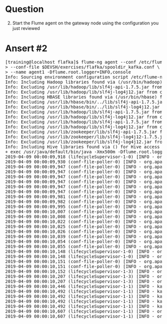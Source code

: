 Question
=============

2. Start the Flume agent on the gateway node using the configuration you just reviewed

Ansert #2
=============
<pre>
[training@localhost flafka]$ flume-ng agent --conf /etc/flume-ng/conf \
> --conf-file $DEVSH/exercises/flafka/spooldir_kafka.conf \
> --name agent1 -Dflume.root.logger=INFO,console
Info: Sourcing environment configuration script /etc/flume-ng/conf/flume-env.sh
Info: Including Hadoop libraries found via (/usr/bin/hadoop) for HDFS access
Info: Excluding /usr/lib/hadoop/lib/slf4j-api-1.7.5.jar from classpath
Info: Excluding /usr/lib/hadoop/lib/slf4j-log4j12.jar from classpath
Info: Including HBASE libraries found via (/usr/bin/hbase) for HBASE access
Info: Excluding /usr/lib/hbase/bin/../lib/slf4j-api-1.7.5.jar from classpath
Info: Excluding /usr/lib/hbase/bin/../lib/slf4j-log4j12.jar from classpath
Info: Excluding /usr/lib/hadoop/lib/slf4j-api-1.7.5.jar from classpath
Info: Excluding /usr/lib/hadoop/lib/slf4j-log4j12.jar from classpath
Info: Excluding /usr/lib/hadoop/lib/slf4j-api-1.7.5.jar from classpath
Info: Excluding /usr/lib/hadoop/lib/slf4j-log4j12.jar from classpath
Info: Excluding /usr/lib/zookeeper/lib/slf4j-api-1.7.5.jar from classpath
Info: Excluding /usr/lib/zookeeper/lib/slf4j-log4j12-1.7.5.jar from classpath
Info: Excluding /usr/lib/zookeeper/lib/slf4j-log4j12.jar from classpath
Info: Including Hive libraries found via () for Hive access
+ exec /usr/java/default/bin/java -Xmx500m -Dflume.root.logger=INFO,console -cp '/etc/flume-ng/conf:/usr/lib/flume-ng/lib/*:/etc/hadoop/conf:/usr/lib/hadoop/lib/activation-1.1.jar:/usr/lib/hadoop/lib/apacheds-i18n-2.0.0-M15.jar:/usr/lib/hadoop/lib/apacheds-kerberos-codec-2.0.0-M15.jar:/usr/lib/hadoop/lib/api-asn1-api-1.0.0-M20.jar:/usr/lib/hadoop/lib/api-util-1.0.0-M20.jar:/usr/lib/hadoop/lib/asm-3.2.jar:/usr/lib/hadoop/lib/avro.jar:/usr/lib/hadoop/lib/aws-java-sdk-core-1.10.6.jar:/usr/lib/hadoop/lib/aws-java-sdk-kms-1.10.6.jar:/usr/lib/hadoop/lib/aws-java-sdk-s3-1.10.6.jar:/usr/lib/hadoop/lib/commons-beanutils-1.7.0.jar:/usr/lib/hadoop/lib/commons-beanutils-core-1.8.0.jar:/usr/lib/hadoop/lib/commons-cli-1.2.jar:/usr/lib/hadoop/lib/commons-codec-1.4.jar:/usr/lib/hadoop/lib/commons-collections-3.2.2.jar:/usr/lib/hadoop/lib/commons-compress-1.4.1.jar:/usr/lib/hadoop/lib/commons-configuration-1.6.jar:/usr/lib/hadoop/lib/commons-digester-1.8.jar:/usr/lib/hadoop/lib/commons-el-1.0.jar:/usr/lib/hadoop/lib/commons-httpclient-3.1.jar:/usr/lib/hadoop/lib/commons-io-2.4.jar:/usr/lib/hadoop/lib/commons-lang-2.6.jar:/usr/lib/hadoop/lib/commons-logging-1.1.3.jar:/usr/lib/hadoop/lib/commons-math3-3.1.1.jar:/usr/lib/hadoop/lib/commons-net-3.1.jar:/usr/lib/hadoop/lib/curator-client-2.7.1.jar:/usr/lib/hadoop/lib/curator-framework-2.7.1.jar:/usr/lib/hadoop/lib/curator-recipes-2.7.1.jar:/usr/lib/hadoop/lib/gson-2.2.4.jar:/usr/lib/hadoop/lib/guava-11.0.2.jar:/usr/lib/hadoop/lib/hamcrest-core-1.3.jar:/usr/lib/hadoop/lib/htrace-core4-4.0.1-incubating.jar:/usr/lib/hadoop/lib/httpclient-4.2.5.jar:/usr/lib/hadoop/lib/httpcore-4.2.5.jar:/usr/lib/hadoop/lib/hue-plugins-3.9.0-cdh5.7.0.jar:/usr/lib/hadoop/lib/jackson-core-asl-1.8.8.jar:/usr/lib/hadoop/lib/jackson-jaxrs-1.8.8.jar:/usr/lib/hadoop/lib/jackson-mapper-asl-1.8.8.jar:/usr/lib/hadoop/lib/jackson-xc-1.8.8.jar:/usr/lib/hadoop/lib/jasper-compiler-5.5.23.jar:/usr/lib/hadoop/lib/jasper-runtime-5.5.23.jar:/usr/lib/hadoop/lib/java-xmlbuilder-0.4.jar:/usr/lib/hadoop/lib/jaxb-api-2.2.2.jar:/usr/lib/hadoop/lib/jaxb-impl-2.2.3-1.jar:/usr/lib/hadoop/lib/jersey-core-1.9.jar:/usr/lib/hadoop/lib/jersey-json-1.9.jar:/usr/lib/hadoop/lib/jersey-server-1.9.jar:/usr/lib/hadoop/lib/jets3t-0.9.0.jar:/usr/lib/hadoop/lib/jettison-1.1.jar:/usr/lib/hadoop/lib/jetty-6.1.26.cloudera.4.jar:/usr/lib/hadoop/lib/jetty-util-6.1.26.cloudera.4.jar:/usr/lib/hadoop/lib/jsch-0.1.42.jar:/usr/lib/hadoop/lib/jsp-api-2.1.jar:/usr/lib/hadoop/lib/jsr305-3.0.0.jar:/usr/lib/hadoop/lib/junit-4.11.jar:/usr/lib/hadoop/lib/log4j-1.2.17.jar:/usr/lib/hadoop/lib/logredactor-1.0.3.jar:/usr/lib/hadoop/lib/mockito-all-1.8.5.jar:/usr/lib/hadoop/lib/native:/usr/lib/hadoop/lib/netty-3.6.2.Final.jar:/usr/lib/hadoop/lib/paranamer-2.3.jar:/usr/lib/hadoop/lib/protobuf-java-2.5.0.jar:/usr/lib/hadoop/lib/servlet-api-2.5.jar:/usr/lib/hadoop/lib/snappy-java-1.0.4.1.jar:/usr/lib/hadoop/lib/stax-api-1.0-2.jar:/usr/lib/hadoop/lib/xmlenc-0.52.jar:/usr/lib/hadoop/lib/xz-1.0.jar:/usr/lib/hadoop/lib/zookeeper.jar:/usr/lib/hadoop/.//bin:/usr/lib/hadoop/.//client:/usr/lib/hadoop/.//client-0.20:/usr/lib/hadoop/.//cloudera:/usr/lib/hadoop/.//etc:/usr/lib/hadoop/.//hadoop-annotations-2.6.0-cdh5.7.0.jar:/usr/lib/hadoop/.//hadoop-annotations.jar:/usr/lib/hadoop/.//hadoop-auth-2.6.0-cdh5.7.0.jar:/usr/lib/hadoop/.//hadoop-auth.jar:/usr/lib/hadoop/.//hadoop-aws-2.6.0-cdh5.7.0.jar:/usr/lib/hadoop/.//hadoop-aws.jar:/usr/lib/hadoop/.//hadoop-common-2.6.0-cdh5.7.0.jar:/usr/lib/hadoop/.//hadoop-common-2.6.0-cdh5.7.0-tests.jar:/usr/lib/hadoop/.//hadoop-common.jar:/usr/lib/hadoop/.//hadoop-common-tests.jar:/usr/lib/hadoop/.//hadoop-nfs-2.6.0-cdh5.7.0.jar:/usr/lib/hadoop/.//hadoop-nfs.jar:/usr/lib/hadoop/.//lib:/usr/lib/hadoop/.//libexec:/usr/lib/hadoop/.//LICENSE.txt:/usr/lib/hadoop/.//NOTICE.txt:/usr/lib/hadoop/.//parquet-avro.jar:/usr/lib/hadoop/.//parquet-cascading.jar:/usr/lib/hadoop/.//parquet-column.jar:/usr/lib/hadoop/.//parquet-common.jar:/usr/lib/hadoop/.//parquet-encoding.jar:/usr/lib/hadoop/.//parquet-format.jar:/usr/lib/hadoop/.//parquet-format-javadoc.jar:/usr/lib/hadoop/.//parquet-format-sources.jar:/usr/lib/hadoop/.//parquet-generator.jar:/usr/lib/hadoop/.//parquet-hadoop-bundle.jar:/usr/lib/hadoop/.//parquet-hadoop.jar:/usr/lib/hadoop/.//parquet-jackson.jar:/usr/lib/hadoop/.//parquet-pig-bundle.jar:/usr/lib/hadoop/.//parquet-pig.jar:/usr/lib/hadoop/.//parquet-protobuf.jar:/usr/lib/hadoop/.//parquet-scala_2.10.jar:/usr/lib/hadoop/.//parquet-scrooge_2.10.jar:/usr/lib/hadoop/.//parquet-test-hadoop2.jar:/usr/lib/hadoop/.//parquet-thrift.jar:/usr/lib/hadoop/.//parquet-tools.jar:/usr/lib/hadoop/.//sbin:/usr/lib/hadoop-hdfs/./:/usr/lib/hadoop-hdfs/lib/asm-3.2.jar:/usr/lib/hadoop-hdfs/lib/commons-cli-1.2.jar:/usr/lib/hadoop-hdfs/lib/commons-codec-1.4.jar:/usr/lib/hadoop-hdfs/lib/commons-daemon-1.0.13.jar:/usr/lib/hadoop-hdfs/lib/commons-el-1.0.jar:/usr/lib/hadoop-hdfs/lib/commons-io-2.4.jar:/usr/lib/hadoop-hdfs/lib/commons-lang-2.6.jar:/usr/lib/hadoop-hdfs/lib/commons-logging-1.1.3.jar:/usr/lib/hadoop-hdfs/lib/guava-11.0.2.jar:/usr/lib/hadoop-hdfs/lib/htrace-core4-4.0.1-incubating.jar:/usr/lib/hadoop-hdfs/lib/jackson-core-asl-1.8.8.jar:/usr/lib/hadoop-hdfs/lib/jackson-mapper-asl-1.8.8.jar:/usr/lib/hadoop-hdfs/lib/jasper-runtime-5.5.23.jar:/usr/lib/hadoop-hdfs/lib/jersey-core-1.9.jar:/usr/lib/hadoop-hdfs/lib/jersey-server-1.9.jar:/usr/lib/hadoop-hdfs/lib/jetty-6.1.26.cloudera.4.jar:/usr/lib/hadoop-hdfs/lib/jetty-util-6.1.26.cloudera.4.jar:/usr/lib/hadoop-hdfs/lib/jsp-api-2.1.jar:/usr/lib/hadoop-hdfs/lib/jsr305-3.0.0.jar:/usr/lib/hadoop-hdfs/lib/leveldbjni-all-1.8.jar:/usr/lib/hadoop-hdfs/lib/log4j-1.2.17.jar:/usr/lib/hadoop-hdfs/lib/netty-3.6.2.Final.jar:/usr/lib/hadoop-hdfs/lib/protobuf-java-2.5.0.jar:/usr/lib/hadoop-hdfs/lib/servlet-api-2.5.jar:/usr/lib/hadoop-hdfs/lib/xercesImpl-2.9.1.jar:/usr/lib/hadoop-hdfs/lib/xml-apis-1.3.04.jar:/usr/lib/hadoop-hdfs/lib/xmlenc-0.52.jar:/usr/lib/hadoop-hdfs/.//bin:/usr/lib/hadoop-hdfs/.//cloudera:/usr/lib/hadoop-hdfs/.//hadoop-hdfs-2.6.0-cdh5.7.0.jar:/usr/lib/hadoop-hdfs/.//hadoop-hdfs-2.6.0-cdh5.7.0-tests.jar:/usr/lib/hadoop-hdfs/.//hadoop-hdfs.jar:/usr/lib/hadoop-hdfs/.//hadoop-hdfs-nfs-2.6.0-cdh5.7.0.jar:/usr/lib/hadoop-hdfs/.//hadoop-hdfs-nfs.jar:/usr/lib/hadoop-hdfs/.//hadoop-hdfs-tests.jar:/usr/lib/hadoop-hdfs/.//lib:/usr/lib/hadoop-hdfs/.//LICENSE.txt:/usr/lib/hadoop-hdfs/.//NOTICE.txt:/usr/lib/hadoop-hdfs/.//sbin:/usr/lib/hadoop-hdfs/.//webapps:/usr/lib/hadoop-yarn/lib/activation-1.1.jar:/usr/lib/hadoop-yarn/lib/aopalliance-1.0.jar:/usr/lib/hadoop-yarn/lib/asm-3.2.jar:/usr/lib/hadoop-yarn/lib/commons-cli-1.2.jar:/usr/lib/hadoop-yarn/lib/commons-codec-1.4.jar:/usr/lib/hadoop-yarn/lib/commons-collections-3.2.2.jar:/usr/lib/hadoop-yarn/lib/commons-compress-1.4.1.jar:/usr/lib/hadoop-yarn/lib/commons-httpclient-3.1.jar:/usr/lib/hadoop-yarn/lib/commons-io-2.4.jar:/usr/lib/hadoop-yarn/lib/commons-lang-2.6.jar:/usr/lib/hadoop-yarn/lib/commons-logging-1.1.3.jar:/usr/lib/hadoop-yarn/lib/guava-11.0.2.jar:/usr/lib/hadoop-yarn/lib/guice-3.0.jar:/usr/lib/hadoop-yarn/lib/guice-servlet-3.0.jar:/usr/lib/hadoop-yarn/lib/jackson-core-asl-1.8.8.jar:/usr/lib/hadoop-yarn/lib/jackson-jaxrs-1.8.8.jar:/usr/lib/hadoop-yarn/lib/jackson-mapper-asl-1.8.8.jar:/usr/lib/hadoop-yarn/lib/jackson-xc-1.8.8.jar:/usr/lib/hadoop-yarn/lib/javax.inject-1.jar:/usr/lib/hadoop-yarn/lib/jaxb-api-2.2.2.jar:/usr/lib/hadoop-yarn/lib/jaxb-impl-2.2.3-1.jar:/usr/lib/hadoop-yarn/lib/jersey-client-1.9.jar:/usr/lib/hadoop-yarn/lib/jersey-core-1.9.jar:/usr/lib/hadoop-yarn/lib/jersey-guice-1.9.jar:/usr/lib/hadoop-yarn/lib/jersey-json-1.9.jar:/usr/lib/hadoop-yarn/lib/jersey-server-1.9.jar:/usr/lib/hadoop-yarn/lib/jettison-1.1.jar:/usr/lib/hadoop-yarn/lib/jetty-6.1.26.cloudera.4.jar:/usr/lib/hadoop-yarn/lib/jetty-util-6.1.26.cloudera.4.jar:/usr/lib/hadoop-yarn/lib/jline-2.11.jar:/usr/lib/hadoop-yarn/lib/jsr305-3.0.0.jar:/usr/lib/hadoop-yarn/lib/leveldbjni-all-1.8.jar:/usr/lib/hadoop-yarn/lib/log4j-1.2.17.jar:/usr/lib/hadoop-yarn/lib/protobuf-java-2.5.0.jar:/usr/lib/hadoop-yarn/lib/servlet-api-2.5.jar:/usr/lib/hadoop-yarn/lib/spark-1.6.0-cdh5.7.0-yarn-shuffle.jar:/usr/lib/hadoop-yarn/lib/spark-yarn-shuffle.jar:/usr/lib/hadoop-yarn/lib/stax-api-1.0-2.jar:/usr/lib/hadoop-yarn/lib/xz-1.0.jar:/usr/lib/hadoop-yarn/lib/zookeeper.jar:/usr/lib/hadoop-yarn/.//bin:/usr/lib/hadoop-yarn/.//cloudera:/usr/lib/hadoop-yarn/.//etc:/usr/lib/hadoop-yarn/.//hadoop-yarn-api-2.6.0-cdh5.7.0.jar:/usr/lib/hadoop-yarn/.//hadoop-yarn-api.jar:/usr/lib/hadoop-yarn/.//hadoop-yarn-applications-distributedshell-2.6.0-cdh5.7.0.jar:/usr/lib/hadoop-yarn/.//hadoop-yarn-applications-distributedshell.jar:/usr/lib/hadoop-yarn/.//hadoop-yarn-applications-unmanaged-am-launcher-2.6.0-cdh5.7.0.jar:/usr/lib/hadoop-yarn/.//hadoop-yarn-applications-unmanaged-am-launcher.jar:/usr/lib/hadoop-yarn/.//hadoop-yarn-client-2.6.0-cdh5.7.0.jar:/usr/lib/hadoop-yarn/.//hadoop-yarn-client.jar:/usr/lib/hadoop-yarn/.//hadoop-yarn-common-2.6.0-cdh5.7.0.jar:/usr/lib/hadoop-yarn/.//hadoop-yarn-common.jar:/usr/lib/hadoop-yarn/.//hadoop-yarn-registry-2.6.0-cdh5.7.0.jar:/usr/lib/hadoop-yarn/.//hadoop-yarn-registry.jar:/usr/lib/hadoop-yarn/.//hadoop-yarn-server-applicationhistoryservice-2.6.0-cdh5.7.0.jar:/usr/lib/hadoop-yarn/.//hadoop-yarn-server-applicationhistoryservice.jar:/usr/lib/hadoop-yarn/.//hadoop-yarn-server-common-2.6.0-cdh5.7.0.jar:/usr/lib/hadoop-yarn/.//hadoop-yarn-server-common.jar:/usr/lib/hadoop-yarn/.//hadoop-yarn-server-nodemanager-2.6.0-cdh5.7.0.jar:/usr/lib/hadoop-yarn/.//hadoop-yarn-server-nodemanager.jar:/usr/lib/hadoop-yarn/.//hadoop-yarn-server-resourcemanager-2.6.0-cdh5.7.0.jar:/usr/lib/hadoop-yarn/.//hadoop-yarn-server-resourcemanager.jar:/usr/lib/hadoop-yarn/.//hadoop-yarn-server-tests-2.6.0-cdh5.7.0.jar:/usr/lib/hadoop-yarn/.//hadoop-yarn-server-tests.jar:/usr/lib/hadoop-yarn/.//hadoop-yarn-server-web-proxy-2.6.0-cdh5.7.0.jar:/usr/lib/hadoop-yarn/.//hadoop-yarn-server-web-proxy.jar:/usr/lib/hadoop-yarn/.//lib:/usr/lib/hadoop-yarn/.//LICENSE.txt:/usr/lib/hadoop-yarn/.//NOTICE.txt:/usr/lib/hadoop-yarn/.//sbin:/usr/lib/hadoop-mapreduce/lib/aopalliance-1.0.jar:/usr/lib/hadoop-mapreduce/lib/asm-3.2.jar:/usr/lib/hadoop-mapreduce/lib/avro.jar:/usr/lib/hadoop-mapreduce/lib/commons-compress-1.4.1.jar:/usr/lib/hadoop-mapreduce/lib/commons-io-2.4.jar:/usr/lib/hadoop-mapreduce/lib/guice-3.0.jar:/usr/lib/hadoop-mapreduce/lib/guice-servlet-3.0.jar:/usr/lib/hadoop-mapreduce/lib/hamcrest-core-1.3.jar:/usr/lib/hadoop-mapreduce/lib/jackson-core-asl-1.8.8.jar:/usr/lib/hadoop-mapreduce/lib/jackson-mapper-asl-1.8.8.jar:/usr/lib/hadoop-mapreduce/lib/javax.inject-1.jar:/usr/lib/hadoop-mapreduce/lib/jersey-core-1.9.jar:/usr/lib/hadoop-mapreduce/lib/jersey-guice-1.9.jar:/usr/lib/hadoop-mapreduce/lib/jersey-server-1.9.jar:/usr/lib/hadoop-mapreduce/lib/junit-4.11.jar:/usr/lib/hadoop-mapreduce/lib/leveldbjni-all-1.8.jar:/usr/lib/hadoop-mapreduce/lib/log4j-1.2.17.jar:/usr/lib/hadoop-mapreduce/lib/netty-3.6.2.Final.jar:/usr/lib/hadoop-mapreduce/lib/paranamer-2.3.jar:/usr/lib/hadoop-mapreduce/lib/protobuf-java-2.5.0.jar:/usr/lib/hadoop-mapreduce/lib/snappy-java-1.0.4.1.jar:/usr/lib/hadoop-mapreduce/lib/xz-1.0.jar:/usr/lib/hadoop-mapreduce/.//activation-1.1.jar:/usr/lib/hadoop-mapreduce/.//apacheds-i18n-2.0.0-M15.jar:/usr/lib/hadoop-mapreduce/.//apacheds-kerberos-codec-2.0.0-M15.jar:/usr/lib/hadoop-mapreduce/.//api-asn1-api-1.0.0-M20.jar:/usr/lib/hadoop-mapreduce/.//api-util-1.0.0-M20.jar:/usr/lib/hadoop-mapreduce/.//asm-3.2.jar:/usr/lib/hadoop-mapreduce/.//avro.jar:/usr/lib/hadoop-mapreduce/.//bin:/usr/lib/hadoop-mapreduce/.//cloudera:/usr/lib/hadoop-mapreduce/.//commons-beanutils-1.7.0.jar:/usr/lib/hadoop-mapreduce/.//commons-beanutils-core-1.8.0.jar:/usr/lib/hadoop-mapreduce/.//commons-cli-1.2.jar:/usr/lib/hadoop-mapreduce/.//commons-codec-1.4.jar:/usr/lib/hadoop-mapreduce/.//commons-collections-3.2.2.jar:/usr/lib/hadoop-mapreduce/.//commons-compress-1.4.1.jar:/usr/lib/hadoop-mapreduce/.//commons-configuration-1.6.jar:/usr/lib/hadoop-mapreduce/.//commons-digester-1.8.jar:/usr/lib/hadoop-mapreduce/.//commons-el-1.0.jar:/usr/lib/hadoop-mapreduce/.//commons-httpclient-3.1.jar:/usr/lib/hadoop-mapreduce/.//commons-io-2.4.jar:/usr/lib/hadoop-mapreduce/.//commons-lang-2.6.jar:/usr/lib/hadoop-mapreduce/.//commons-logging-1.1.3.jar:/usr/lib/hadoop-mapreduce/.//commons-math3-3.1.1.jar:/usr/lib/hadoop-mapreduce/.//commons-net-3.1.jar:/usr/lib/hadoop-mapreduce/.//curator-client-2.7.1.jar:/usr/lib/hadoop-mapreduce/.//curator-framework-2.7.1.jar:/usr/lib/hadoop-mapreduce/.//curator-recipes-2.7.1.jar:/usr/lib/hadoop-mapreduce/.//gson-2.2.4.jar:/usr/lib/hadoop-mapreduce/.//guava-11.0.2.jar:/usr/lib/hadoop-mapreduce/.//hadoop-ant-2.6.0-cdh5.7.0.jar:/usr/lib/hadoop-mapreduce/.//hadoop-ant.jar:/usr/lib/hadoop-mapreduce/.//hadoop-archive-logs-2.6.0-cdh5.7.0.jar:/usr/lib/hadoop-mapreduce/.//hadoop-archive-logs.jar:/usr/lib/hadoop-mapreduce/.//hadoop-archives-2.6.0-cdh5.7.0.jar:/usr/lib/hadoop-mapreduce/.//hadoop-archives.jar:/usr/lib/hadoop-mapreduce/.//hadoop-auth-2.6.0-cdh5.7.0.jar:/usr/lib/hadoop-mapreduce/.//hadoop-auth.jar:/usr/lib/hadoop-mapreduce/.//hadoop-azure-2.6.0-cdh5.7.0.jar:/usr/lib/hadoop-mapreduce/.//hadoop-azure.jar:/usr/lib/hadoop-mapreduce/.//hadoop-datajoin-2.6.0-cdh5.7.0.jar:/usr/lib/hadoop-mapreduce/.//hadoop-datajoin.jar:/usr/lib/hadoop-mapreduce/.//hadoop-distcp-2.6.0-cdh5.7.0.jar:/usr/lib/hadoop-mapreduce/.//hadoop-distcp.jar:/usr/lib/hadoop-mapreduce/.//hadoop-extras-2.6.0-cdh5.7.0.jar:/usr/lib/hadoop-mapreduce/.//hadoop-extras.jar:/usr/lib/hadoop-mapreduce/.//hadoop-gridmix-2.6.0-cdh5.7.0.jar:/usr/lib/hadoop-mapreduce/.//hadoop-gridmix.jar:/usr/lib/hadoop-mapreduce/.//hadoop-mapreduce-client-app-2.6.0-cdh5.7.0.jar:/usr/lib/hadoop-mapreduce/.//hadoop-mapreduce-client-app.jar:/usr/lib/hadoop-mapreduce/.//hadoop-mapreduce-client-common-2.6.0-cdh5.7.0.jar:/usr/lib/hadoop-mapreduce/.//hadoop-mapreduce-client-common.jar:/usr/lib/hadoop-mapreduce/.//hadoop-mapreduce-client-core-2.6.0-cdh5.7.0.jar:/usr/lib/hadoop-mapreduce/.//hadoop-mapreduce-client-core.jar:/usr/lib/hadoop-mapreduce/.//hadoop-mapreduce-client-hs-2.6.0-cdh5.7.0.jar:/usr/lib/hadoop-mapreduce/.//hadoop-mapreduce-client-hs.jar:/usr/lib/hadoop-mapreduce/.//hadoop-mapreduce-client-hs-plugins-2.6.0-cdh5.7.0.jar:/usr/lib/hadoop-mapreduce/.//hadoop-mapreduce-client-hs-plugins.jar:/usr/lib/hadoop-mapreduce/.//hadoop-mapreduce-client-jobclient-2.6.0-cdh5.7.0.jar:/usr/lib/hadoop-mapreduce/.//hadoop-mapreduce-client-jobclient-2.6.0-cdh5.7.0-tests.jar:/usr/lib/hadoop-mapreduce/.//hadoop-mapreduce-client-jobclient.jar:/usr/lib/hadoop-mapreduce/.//hadoop-mapreduce-client-jobclient-tests.jar:/usr/lib/hadoop-mapreduce/.//hadoop-mapreduce-client-nativetask-2.6.0-cdh5.7.0.jar:/usr/lib/hadoop-mapreduce/.//hadoop-mapreduce-client-nativetask.jar:/usr/lib/hadoop-mapreduce/.//hadoop-mapreduce-client-shuffle-2.6.0-cdh5.7.0.jar:/usr/lib/hadoop-mapreduce/.//hadoop-mapreduce-client-shuffle.jar:/usr/lib/hadoop-mapreduce/.//hadoop-mapreduce-examples-2.6.0-cdh5.7.0.jar:/usr/lib/hadoop-mapreduce/.//hadoop-mapreduce-examples.jar:/usr/lib/hadoop-mapreduce/.//hadoop-openstack-2.6.0-cdh5.7.0.jar:/usr/lib/hadoop-mapreduce/.//hadoop-openstack.jar:/usr/lib/hadoop-mapreduce/.//hadoop-rumen-2.6.0-cdh5.7.0.jar:/usr/lib/hadoop-mapreduce/.//hadoop-rumen.jar:/usr/lib/hadoop-mapreduce/.//hadoop-sls-2.6.0-cdh5.7.0.jar:/usr/lib/hadoop-mapreduce/.//hadoop-sls.jar:/usr/lib/hadoop-mapreduce/.//hadoop-streaming-2.6.0-cdh5.7.0.jar:/usr/lib/hadoop-mapreduce/.//hadoop-streaming.jar:/usr/lib/hadoop-mapreduce/.//hamcrest-core-1.3.jar:/usr/lib/hadoop-mapreduce/.//htrace-core4-4.0.1-incubating.jar:/usr/lib/hadoop-mapreduce/.//httpclient-4.2.5.jar:/usr/lib/hadoop-mapreduce/.//httpcore-4.2.5.jar:/usr/lib/hadoop-mapreduce/.//jackson-annotations-2.2.3.jar:/usr/lib/hadoop-mapreduce/.//jackson-core-2.2.3.jar:/usr/lib/hadoop-mapreduce/.//jackson-core-asl-1.8.8.jar:/usr/lib/hadoop-mapreduce/.//jackson-databind-2.2.3.jar:/usr/lib/hadoop-mapreduce/.//jackson-jaxrs-1.8.8.jar:/usr/lib/hadoop-mapreduce/.//jackson-mapper-asl-1.8.8.jar:/usr/lib/hadoop-mapreduce/.//jackson-xc-1.8.8.jar:/usr/lib/hadoop-mapreduce/.//jasper-compiler-5.5.23.jar:/usr/lib/hadoop-mapreduce/.//jasper-runtime-5.5.23.jar:/usr/lib/hadoop-mapreduce/.//java-xmlbuilder-0.4.jar:/usr/lib/hadoop-mapreduce/.//jaxb-api-2.2.2.jar:/usr/lib/hadoop-mapreduce/.//jaxb-impl-2.2.3-1.jar:/usr/lib/hadoop-mapreduce/.//jersey-core-1.9.jar:/usr/lib/hadoop-mapreduce/.//jersey-json-1.9.jar:/usr/lib/hadoop-mapreduce/.//jersey-server-1.9.jar:/usr/lib/hadoop-mapreduce/.//jets3t-0.9.0.jar:/usr/lib/hadoop-mapreduce/.//jettison-1.1.jar:/usr/lib/hadoop-mapreduce/.//jetty-6.1.26.cloudera.4.jar:/usr/lib/hadoop-mapreduce/.//jetty-util-6.1.26.cloudera.4.jar:/usr/lib/hadoop-mapreduce/.//jsch-0.1.42.jar:/usr/lib/hadoop-mapreduce/.//jsp-api-2.1.jar:/usr/lib/hadoop-mapreduce/.//jsr305-3.0.0.jar:/usr/lib/hadoop-mapreduce/.//junit-4.11.jar:/usr/lib/hadoop-mapreduce/.//lib:/usr/lib/hadoop-mapreduce/.//LICENSE.txt:/usr/lib/hadoop-mapreduce/.//log4j-1.2.17.jar:/usr/lib/hadoop-mapreduce/.//logs:/usr/lib/hadoop-mapreduce/.//metrics-core-3.0.2.jar:/usr/lib/hadoop-mapreduce/.//microsoft-windowsazure-storage-sdk-0.6.0.jar:/usr/lib/hadoop-mapreduce/.//mockito-all-1.8.5.jar:/usr/lib/hadoop-mapreduce/.//NOTICE.txt:/usr/lib/hadoop-mapreduce/.//paranamer-2.3.jar:/usr/lib/hadoop-mapreduce/.//protobuf-java-2.5.0.jar:/usr/lib/hadoop-mapreduce/.//sbin:/usr/lib/hadoop-mapreduce/.//servlet-api-2.5.jar:/usr/lib/hadoop-mapreduce/.//snappy-java-1.0.4.1.jar:/usr/lib/hadoop-mapreduce/.//stax-api-1.0-2.jar:/usr/lib/hadoop-mapreduce/.//xmlenc-0.52.jar:/usr/lib/hadoop-mapreduce/.//xz-1.0.jar:/usr/lib/hadoop-mapreduce/.//zookeeper.jar:/usr/lib/hbase/bin/../conf:/usr/java/default/lib/tools.jar:/usr/lib/hbase/bin/..:/usr/lib/hbase/bin/../lib/activation-1.1.jar:/usr/lib/hbase/bin/../lib/antisamy-1.4.3.jar:/usr/lib/hbase/bin/../lib/apacheds-i18n-2.0.0-M15.jar:/usr/lib/hbase/bin/../lib/apacheds-kerberos-codec-2.0.0-M15.jar:/usr/lib/hbase/bin/../lib/api-asn1-api-1.0.0-M20.jar:/usr/lib/hbase/bin/../lib/api-util-1.0.0-M20.jar:/usr/lib/hbase/bin/../lib/asm-3.2.jar:/usr/lib/hbase/bin/../lib/avro.jar:/usr/lib/hbase/bin/../lib/aws-java-sdk-core-1.10.6.jar:/usr/lib/hbase/bin/../lib/aws-java-sdk-kms-1.10.6.jar:/usr/lib/hbase/bin/../lib/aws-java-sdk-s3-1.10.6.jar:/usr/lib/hbase/bin/../lib/batik-css-1.7.jar:/usr/lib/hbase/bin/../lib/batik-ext-1.7.jar:/usr/lib/hbase/bin/../lib/batik-util-1.7.jar:/usr/lib/hbase/bin/../lib/bsh-core-2.0b4.jar:/usr/lib/hbase/bin/../lib/commons-beanutils-1.7.0.jar:/usr/lib/hbase/bin/../lib/commons-beanutils-core-1.7.0.jar:/usr/lib/hbase/bin/../lib/commons-cli-1.2.jar:/usr/lib/hbase/bin/../lib/commons-codec-1.9.jar:/usr/lib/hbase/bin/../lib/commons-collections-3.2.2.jar:/usr/lib/hbase/bin/../lib/commons-compress-1.4.1.jar:/usr/lib/hbase/bin/../lib/commons-configuration-1.6.jar:/usr/lib/hbase/bin/../lib/commons-daemon-1.0.3.jar:/usr/lib/hbase/bin/../lib/commons-digester-1.8.jar:/usr/lib/hbase/bin/../lib/commons-el-1.0.jar:/usr/lib/hbase/bin/../lib/commons-fileupload-1.2.jar:/usr/lib/hbase/bin/../lib/commons-httpclient-3.1.jar:/usr/lib/hbase/bin/../lib/commons-io-2.4.jar:/usr/lib/hbase/bin/../lib/commons-lang-2.6.jar:/usr/lib/hbase/bin/../lib/commons-logging-1.2.jar:/usr/lib/hbase/bin/../lib/commons-math-2.1.jar:/usr/lib/hbase/bin/../lib/commons-math3-3.1.1.jar:/usr/lib/hbase/bin/../lib/commons-net-3.1.jar:/usr/lib/hbase/bin/../lib/core-3.1.1.jar:/usr/lib/hbase/bin/../lib/curator-client-2.7.1.jar:/usr/lib/hbase/bin/../lib/curator-framework-2.7.1.jar:/usr/lib/hbase/bin/../lib/curator-recipes-2.7.1.jar:/usr/lib/hbase/bin/../lib/disruptor-3.3.0.jar:/usr/lib/hbase/bin/../lib/esapi-2.1.0.jar:/usr/lib/hbase/bin/../lib/findbugs-annotations-1.3.9-1.jar:/usr/lib/hbase/bin/../lib/gson-2.2.4.jar:/usr/lib/hbase/bin/../lib/guava-12.0.1.jar:/usr/lib/hbase/bin/../lib/hamcrest-core-1.3.jar:/usr/lib/hbase/bin/../lib/hbase-annotations-1.2.0-cdh5.7.0.jar:/usr/lib/hbase/bin/../lib/hbase-annotations-1.2.0-cdh5.7.0-tests.jar:/usr/lib/hbase/bin/../lib/hbase-client-1.2.0-cdh5.7.0.jar:/usr/lib/hbase/bin/../lib/hbase-common-1.2.0-cdh5.7.0.jar:/usr/lib/hbase/bin/../lib/hbase-common-1.2.0-cdh5.7.0-tests.jar:/usr/lib/hbase/bin/../lib/hbase-examples-1.2.0-cdh5.7.0.jar:/usr/lib/hbase/bin/../lib/hbase-external-blockcache-1.2.0-cdh5.7.0.jar:/usr/lib/hbase/bin/../lib/hbase-hadoop2-compat-1.2.0-cdh5.7.0.jar:/usr/lib/hbase/bin/../lib/hbase-hadoop2-compat-1.2.0-cdh5.7.0-tests.jar:/usr/lib/hbase/bin/../lib/hbase-hadoop-compat-1.2.0-cdh5.7.0.jar:/usr/lib/hbase/bin/../lib/hbase-hadoop-compat-1.2.0-cdh5.7.0-tests.jar:/usr/lib/hbase/bin/../lib/hbase-it-1.2.0-cdh5.7.0.jar:/usr/lib/hbase/bin/../lib/hbase-it-1.2.0-cdh5.7.0-tests.jar:/usr/lib/hbase/bin/../lib/hbase-prefix-tree-1.2.0-cdh5.7.0.jar:/usr/lib/hbase/bin/../lib/hbase-procedure-1.2.0-cdh5.7.0.jar:/usr/lib/hbase/bin/../lib/hbase-protocol-1.2.0-cdh5.7.0.jar:/usr/lib/hbase/bin/../lib/hbase-resource-bundle-1.2.0-cdh5.7.0.jar:/usr/lib/hbase/bin/../lib/hbase-rest-1.2.0-cdh5.7.0.jar:/usr/lib/hbase/bin/../lib/hbase-server-1.2.0-cdh5.7.0.jar:/usr/lib/hbase/bin/../lib/hbase-server-1.2.0-cdh5.7.0-tests.jar:/usr/lib/hbase/bin/../lib/hbase-shell-1.2.0-cdh5.7.0.jar:/usr/lib/hbase/bin/../lib/hbase-spark-1.2.0-cdh5.7.0.jar:/usr/lib/hbase/bin/../lib/hbase-thrift-1.2.0-cdh5.7.0.jar:/usr/lib/hbase/bin/../lib/high-scale-lib-1.1.1.jar:/usr/lib/hbase/bin/../lib/hsqldb-1.8.0.10.jar:/usr/lib/hbase/bin/../lib/htrace-core-3.2.0-incubating.jar:/usr/lib/hbase/bin/../lib/htrace-core4-4.0.1-incubating.jar:/usr/lib/hbase/bin/../lib/htrace-core.jar:/usr/lib/hbase/bin/../lib/httpclient-4.2.5.jar:/usr/lib/hbase/bin/../lib/httpcore-4.2.5.jar:/usr/lib/hbase/bin/../lib/jackson-annotations-2.2.3.jar:/usr/lib/hbase/bin/../lib/jackson-core-2.2.3.jar:/usr/lib/hbase/bin/../lib/jackson-core-asl-1.8.8.jar:/usr/lib/hbase/bin/../lib/jackson-databind-2.2.3.jar:/usr/lib/hbase/bin/../lib/jackson-jaxrs-1.8.8.jar:/usr/lib/hbase/bin/../lib/jackson-mapper-asl-1.8.8.jar:/usr/lib/hbase/bin/../lib/jackson-xc-1.8.8.jar:/usr/lib/hbase/bin/../lib/jamon-runtime-2.4.1.jar:/usr/lib/hbase/bin/../lib/jasper-compiler-5.5.23.jar:/usr/lib/hbase/bin/../lib/jasper-runtime-5.5.23.jar:/usr/lib/hbase/bin/../lib/java-xmlbuilder-0.4.jar:/usr/lib/hbase/bin/../lib/jaxb-api-2.1.jar:/usr/lib/hbase/bin/../lib/jaxb-impl-2.2.3-1.jar:/usr/lib/hbase/bin/../lib/jcodings-1.0.8.jar:/usr/lib/hbase/bin/../lib/jersey-client-1.9.jar:/usr/lib/hbase/bin/../lib/jersey-core-1.9.jar:/usr/lib/hbase/bin/../lib/jersey-json-1.9.jar:/usr/lib/hbase/bin/../lib/jersey-server-1.9.jar:/usr/lib/hbase/bin/../lib/jets3t-0.9.0.jar:/usr/lib/hbase/bin/../lib/jettison-1.3.3.jar:/usr/lib/hbase/bin/../lib/jetty-6.1.26.cloudera.4.jar:/usr/lib/hbase/bin/../lib/jetty-sslengine-6.1.26.cloudera.4.jar:/usr/lib/hbase/bin/../lib/jetty-util-6.1.26.cloudera.4.jar:/usr/lib/hbase/bin/../lib/joni-2.1.2.jar:/usr/lib/hbase/bin/../lib/jruby-cloudera-1.0.0.jar:/usr/lib/hbase/bin/../lib/jsch-0.1.42.jar:/usr/lib/hbase/bin/../lib/jsp-2.1-6.1.14.jar:/usr/lib/hbase/bin/../lib/jsp-api-2.1-6.1.14.jar:/usr/lib/hbase/bin/../lib/jsp-api-2.1.jar:/usr/lib/hbase/bin/../lib/jsr305-1.3.9.jar:/usr/lib/hbase/bin/../lib/junit-4.12.jar:/usr/lib/hbase/bin/../lib/leveldbjni-all-1.8.jar:/usr/lib/hbase/bin/../lib/libthrift-0.9.3.jar:/usr/lib/hbase/bin/../lib/log4j-1.2.17.jar:/usr/lib/hbase/bin/../lib/metrics-core-2.2.0.jar:/usr/lib/hbase/bin/../lib/nekohtml-1.9.12.jar:/usr/lib/hbase/bin/../lib/netty-all-4.0.23.Final.jar:/usr/lib/hbase/bin/../lib/paranamer-2.3.jar:/usr/lib/hbase/bin/../lib/protobuf-java-2.5.0.jar:/usr/lib/hbase/bin/../lib/servlet-api-2.5-6.1.14.jar:/usr/lib/hbase/bin/../lib/servlet-api-2.5.jar:/usr/lib/hbase/bin/../lib/snappy-java-1.0.4.1.jar:/usr/lib/hbase/bin/../lib/spymemcached-2.11.6.jar:/usr/lib/hbase/bin/../lib/xalan-2.7.0.jar:/usr/lib/hbase/bin/../lib/xercesImpl-2.9.1.jar:/usr/lib/hbase/bin/../lib/xml-apis-1.3.03.jar:/usr/lib/hbase/bin/../lib/xml-apis-ext-1.3.04.jar:/usr/lib/hbase/bin/../lib/xmlenc-0.52.jar:/usr/lib/hbase/bin/../lib/xom-1.2.5.jar:/usr/lib/hbase/bin/../lib/xz-1.0.jar:/usr/lib/hbase/bin/../lib/zookeeper.jar:/etc/hadoop/conf:/usr/lib/hadoop/lib/activation-1.1.jar:/usr/lib/hadoop/lib/apacheds-i18n-2.0.0-M15.jar:/usr/lib/hadoop/lib/apacheds-kerberos-codec-2.0.0-M15.jar:/usr/lib/hadoop/lib/api-asn1-api-1.0.0-M20.jar:/usr/lib/hadoop/lib/api-util-1.0.0-M20.jar:/usr/lib/hadoop/lib/asm-3.2.jar:/usr/lib/hadoop/lib/avro.jar:/usr/lib/hadoop/lib/aws-java-sdk-core-1.10.6.jar:/usr/lib/hadoop/lib/aws-java-sdk-kms-1.10.6.jar:/usr/lib/hadoop/lib/aws-java-sdk-s3-1.10.6.jar:/usr/lib/hadoop/lib/commons-beanutils-1.7.0.jar:/usr/lib/hadoop/lib/commons-beanutils-core-1.8.0.jar:/usr/lib/hadoop/lib/commons-cli-1.2.jar:/usr/lib/hadoop/lib/commons-codec-1.4.jar:/usr/lib/hadoop/lib/commons-collections-3.2.2.jar:/usr/lib/hadoop/lib/commons-compress-1.4.1.jar:/usr/lib/hadoop/lib/commons-configuration-1.6.jar:/usr/lib/hadoop/lib/commons-digester-1.8.jar:/usr/lib/hadoop/lib/commons-el-1.0.jar:/usr/lib/hadoop/lib/commons-httpclient-3.1.jar:/usr/lib/hadoop/lib/commons-io-2.4.jar:/usr/lib/hadoop/lib/commons-lang-2.6.jar:/usr/lib/hadoop/lib/commons-logging-1.1.3.jar:/usr/lib/hadoop/lib/commons-math3-3.1.1.jar:/usr/lib/hadoop/lib/commons-net-3.1.jar:/usr/lib/hadoop/lib/curator-client-2.7.1.jar:/usr/lib/hadoop/lib/curator-framework-2.7.1.jar:/usr/lib/hadoop/lib/curator-recipes-2.7.1.jar:/usr/lib/hadoop/lib/gson-2.2.4.jar:/usr/lib/hadoop/lib/guava-11.0.2.jar:/usr/lib/hadoop/lib/hamcrest-core-1.3.jar:/usr/lib/hadoop/lib/htrace-core4-4.0.1-incubating.jar:/usr/lib/hadoop/lib/httpclient-4.2.5.jar:/usr/lib/hadoop/lib/httpcore-4.2.5.jar:/usr/lib/hadoop/lib/hue-plugins-3.9.0-cdh5.7.0.jar:/usr/lib/hadoop/lib/jackson-core-asl-1.8.8.jar:/usr/lib/hadoop/lib/jackson-jaxrs-1.8.8.jar:/usr/lib/hadoop/lib/jackson-mapper-asl-1.8.8.jar:/usr/lib/hadoop/lib/jackson-xc-1.8.8.jar:/usr/lib/hadoop/lib/jasper-compiler-5.5.23.jar:/usr/lib/hadoop/lib/jasper-runtime-5.5.23.jar:/usr/lib/hadoop/lib/java-xmlbuilder-0.4.jar:/usr/lib/hadoop/lib/jaxb-api-2.2.2.jar:/usr/lib/hadoop/lib/jaxb-impl-2.2.3-1.jar:/usr/lib/hadoop/lib/jersey-core-1.9.jar:/usr/lib/hadoop/lib/jersey-json-1.9.jar:/usr/lib/hadoop/lib/jersey-server-1.9.jar:/usr/lib/hadoop/lib/jets3t-0.9.0.jar:/usr/lib/hadoop/lib/jettison-1.1.jar:/usr/lib/hadoop/lib/jetty-6.1.26.cloudera.4.jar:/usr/lib/hadoop/lib/jetty-util-6.1.26.cloudera.4.jar:/usr/lib/hadoop/lib/jsch-0.1.42.jar:/usr/lib/hadoop/lib/jsp-api-2.1.jar:/usr/lib/hadoop/lib/jsr305-3.0.0.jar:/usr/lib/hadoop/lib/junit-4.11.jar:/usr/lib/hadoop/lib/log4j-1.2.17.jar:/usr/lib/hadoop/lib/logredactor-1.0.3.jar:/usr/lib/hadoop/lib/mockito-all-1.8.5.jar:/usr/lib/hadoop/lib/native:/usr/lib/hadoop/lib/netty-3.6.2.Final.jar:/usr/lib/hadoop/lib/paranamer-2.3.jar:/usr/lib/hadoop/lib/protobuf-java-2.5.0.jar:/usr/lib/hadoop/lib/servlet-api-2.5.jar:/usr/lib/hadoop/lib/snappy-java-1.0.4.1.jar:/usr/lib/hadoop/lib/stax-api-1.0-2.jar:/usr/lib/hadoop/lib/xmlenc-0.52.jar:/usr/lib/hadoop/lib/xz-1.0.jar:/usr/lib/hadoop/lib/zookeeper.jar:/usr/lib/hadoop/.//bin:/usr/lib/hadoop/.//client:/usr/lib/hadoop/.//client-0.20:/usr/lib/hadoop/.//cloudera:/usr/lib/hadoop/.//etc:/usr/lib/hadoop/.//hadoop-annotations-2.6.0-cdh5.7.0.jar:/usr/lib/hadoop/.//hadoop-annotations.jar:/usr/lib/hadoop/.//hadoop-auth-2.6.0-cdh5.7.0.jar:/usr/lib/hadoop/.//hadoop-auth.jar:/usr/lib/hadoop/.//hadoop-aws-2.6.0-cdh5.7.0.jar:/usr/lib/hadoop/.//hadoop-aws.jar:/usr/lib/hadoop/.//hadoop-common-2.6.0-cdh5.7.0.jar:/usr/lib/hadoop/.//hadoop-common-2.6.0-cdh5.7.0-tests.jar:/usr/lib/hadoop/.//hadoop-common.jar:/usr/lib/hadoop/.//hadoop-common-tests.jar:/usr/lib/hadoop/.//hadoop-nfs-2.6.0-cdh5.7.0.jar:/usr/lib/hadoop/.//hadoop-nfs.jar:/usr/lib/hadoop/.//lib:/usr/lib/hadoop/.//libexec:/usr/lib/hadoop/.//LICENSE.txt:/usr/lib/hadoop/.//NOTICE.txt:/usr/lib/hadoop/.//parquet-avro.jar:/usr/lib/hadoop/.//parquet-cascading.jar:/usr/lib/hadoop/.//parquet-column.jar:/usr/lib/hadoop/.//parquet-common.jar:/usr/lib/hadoop/.//parquet-encoding.jar:/usr/lib/hadoop/.//parquet-format.jar:/usr/lib/hadoop/.//parquet-format-javadoc.jar:/usr/lib/hadoop/.//parquet-format-sources.jar:/usr/lib/hadoop/.//parquet-generator.jar:/usr/lib/hadoop/.//parquet-hadoop-bundle.jar:/usr/lib/hadoop/.//parquet-hadoop.jar:/usr/lib/hadoop/.//parquet-jackson.jar:/usr/lib/hadoop/.//parquet-pig-bundle.jar:/usr/lib/hadoop/.//parquet-pig.jar:/usr/lib/hadoop/.//parquet-protobuf.jar:/usr/lib/hadoop/.//parquet-scala_2.10.jar:/usr/lib/hadoop/.//parquet-scrooge_2.10.jar:/usr/lib/hadoop/.//parquet-test-hadoop2.jar:/usr/lib/hadoop/.//parquet-thrift.jar:/usr/lib/hadoop/.//parquet-tools.jar:/usr/lib/hadoop/.//sbin:/usr/lib/hadoop-hdfs/./:/usr/lib/hadoop-hdfs/lib/asm-3.2.jar:/usr/lib/hadoop-hdfs/lib/commons-cli-1.2.jar:/usr/lib/hadoop-hdfs/lib/commons-codec-1.4.jar:/usr/lib/hadoop-hdfs/lib/commons-daemon-1.0.13.jar:/usr/lib/hadoop-hdfs/lib/commons-el-1.0.jar:/usr/lib/hadoop-hdfs/lib/commons-io-2.4.jar:/usr/lib/hadoop-hdfs/lib/commons-lang-2.6.jar:/usr/lib/hadoop-hdfs/lib/commons-logging-1.1.3.jar:/usr/lib/hadoop-hdfs/lib/guava-11.0.2.jar:/usr/lib/hadoop-hdfs/lib/htrace-core4-4.0.1-incubating.jar:/usr/lib/hadoop-hdfs/lib/jackson-core-asl-1.8.8.jar:/usr/lib/hadoop-hdfs/lib/jackson-mapper-asl-1.8.8.jar:/usr/lib/hadoop-hdfs/lib/jasper-runtime-5.5.23.jar:/usr/lib/hadoop-hdfs/lib/jersey-core-1.9.jar:/usr/lib/hadoop-hdfs/lib/jersey-server-1.9.jar:/usr/lib/hadoop-hdfs/lib/jetty-6.1.26.cloudera.4.jar:/usr/lib/hadoop-hdfs/lib/jetty-util-6.1.26.cloudera.4.jar:/usr/lib/hadoop-hdfs/lib/jsp-api-2.1.jar:/usr/lib/hadoop-hdfs/lib/jsr305-3.0.0.jar:/usr/lib/hadoop-hdfs/lib/leveldbjni-all-1.8.jar:/usr/lib/hadoop-hdfs/lib/log4j-1.2.17.jar:/usr/lib/hadoop-hdfs/lib/netty-3.6.2.Final.jar:/usr/lib/hadoop-hdfs/lib/protobuf-java-2.5.0.jar:/usr/lib/hadoop-hdfs/lib/servlet-api-2.5.jar:/usr/lib/hadoop-hdfs/lib/xercesImpl-2.9.1.jar:/usr/lib/hadoop-hdfs/lib/xml-apis-1.3.04.jar:/usr/lib/hadoop-hdfs/lib/xmlenc-0.52.jar:/usr/lib/hadoop-hdfs/.//bin:/usr/lib/hadoop-hdfs/.//cloudera:/usr/lib/hadoop-hdfs/.//hadoop-hdfs-2.6.0-cdh5.7.0.jar:/usr/lib/hadoop-hdfs/.//hadoop-hdfs-2.6.0-cdh5.7.0-tests.jar:/usr/lib/hadoop-hdfs/.//hadoop-hdfs.jar:/usr/lib/hadoop-hdfs/.//hadoop-hdfs-nfs-2.6.0-cdh5.7.0.jar:/usr/lib/hadoop-hdfs/.//hadoop-hdfs-nfs.jar:/usr/lib/hadoop-hdfs/.//hadoop-hdfs-tests.jar:/usr/lib/hadoop-hdfs/.//lib:/usr/lib/hadoop-hdfs/.//LICENSE.txt:/usr/lib/hadoop-hdfs/.//NOTICE.txt:/usr/lib/hadoop-hdfs/.//sbin:/usr/lib/hadoop-hdfs/.//webapps:/usr/lib/hadoop-yarn/lib/activation-1.1.jar:/usr/lib/hadoop-yarn/lib/aopalliance-1.0.jar:/usr/lib/hadoop-yarn/lib/asm-3.2.jar:/usr/lib/hadoop-yarn/lib/commons-cli-1.2.jar:/usr/lib/hadoop-yarn/lib/commons-codec-1.4.jar:/usr/lib/hadoop-yarn/lib/commons-collections-3.2.2.jar:/usr/lib/hadoop-yarn/lib/commons-compress-1.4.1.jar:/usr/lib/hadoop-yarn/lib/commons-httpclient-3.1.jar:/usr/lib/hadoop-yarn/lib/commons-io-2.4.jar:/usr/lib/hadoop-yarn/lib/commons-lang-2.6.jar:/usr/lib/hadoop-yarn/lib/commons-logging-1.1.3.jar:/usr/lib/hadoop-yarn/lib/guava-11.0.2.jar:/usr/lib/hadoop-yarn/lib/guice-3.0.jar:/usr/lib/hadoop-yarn/lib/guice-servlet-3.0.jar:/usr/lib/hadoop-yarn/lib/jackson-core-asl-1.8.8.jar:/usr/lib/hadoop-yarn/lib/jackson-jaxrs-1.8.8.jar:/usr/lib/hadoop-yarn/lib/jackson-mapper-asl-1.8.8.jar:/usr/lib/hadoop-yarn/lib/jackson-xc-1.8.8.jar:/usr/lib/hadoop-yarn/lib/javax.inject-1.jar:/usr/lib/hadoop-yarn/lib/jaxb-api-2.2.2.jar:/usr/lib/hadoop-yarn/lib/jaxb-impl-2.2.3-1.jar:/usr/lib/hadoop-yarn/lib/jersey-client-1.9.jar:/usr/lib/hadoop-yarn/lib/jersey-core-1.9.jar:/usr/lib/hadoop-yarn/lib/jersey-guice-1.9.jar:/usr/lib/hadoop-yarn/lib/jersey-json-1.9.jar:/usr/lib/hadoop-yarn/lib/jersey-server-1.9.jar:/usr/lib/hadoop-yarn/lib/jettison-1.1.jar:/usr/lib/hadoop-yarn/lib/jetty-6.1.26.cloudera.4.jar:/usr/lib/hadoop-yarn/lib/jetty-util-6.1.26.cloudera.4.jar:/usr/lib/hadoop-yarn/lib/jline-2.11.jar:/usr/lib/hadoop-yarn/lib/jsr305-3.0.0.jar:/usr/lib/hadoop-yarn/lib/leveldbjni-all-1.8.jar:/usr/lib/hadoop-yarn/lib/log4j-1.2.17.jar:/usr/lib/hadoop-yarn/lib/protobuf-java-2.5.0.jar:/usr/lib/hadoop-yarn/lib/servlet-api-2.5.jar:/usr/lib/hadoop-yarn/lib/spark-1.6.0-cdh5.7.0-yarn-shuffle.jar:/usr/lib/hadoop-yarn/lib/spark-yarn-shuffle.jar:/usr/lib/hadoop-yarn/lib/stax-api-1.0-2.jar:/usr/lib/hadoop-yarn/lib/xz-1.0.jar:/usr/lib/hadoop-yarn/lib/zookeeper.jar:/usr/lib/hadoop-yarn/.//bin:/usr/lib/hadoop-yarn/.//cloudera:/usr/lib/hadoop-yarn/.//etc:/usr/lib/hadoop-yarn/.//hadoop-yarn-api-2.6.0-cdh5.7.0.jar:/usr/lib/hadoop-yarn/.//hadoop-yarn-api.jar:/usr/lib/hadoop-yarn/.//hadoop-yarn-applications-distributedshell-2.6.0-cdh5.7.0.jar:/usr/lib/hadoop-yarn/.//hadoop-yarn-applications-distributedshell.jar:/usr/lib/hadoop-yarn/.//hadoop-yarn-applications-unmanaged-am-launcher-2.6.0-cdh5.7.0.jar:/usr/lib/hadoop-yarn/.//hadoop-yarn-applications-unmanaged-am-launcher.jar:/usr/lib/hadoop-yarn/.//hadoop-yarn-client-2.6.0-cdh5.7.0.jar:/usr/lib/hadoop-yarn/.//hadoop-yarn-client.jar:/usr/lib/hadoop-yarn/.//hadoop-yarn-common-2.6.0-cdh5.7.0.jar:/usr/lib/hadoop-yarn/.//hadoop-yarn-common.jar:/usr/lib/hadoop-yarn/.//hadoop-yarn-registry-2.6.0-cdh5.7.0.jar:/usr/lib/hadoop-yarn/.//hadoop-yarn-registry.jar:/usr/lib/hadoop-yarn/.//hadoop-yarn-server-applicationhistoryservice-2.6.0-cdh5.7.0.jar:/usr/lib/hadoop-yarn/.//hadoop-yarn-server-applicationhistoryservice.jar:/usr/lib/hadoop-yarn/.//hadoop-yarn-server-common-2.6.0-cdh5.7.0.jar:/usr/lib/hadoop-yarn/.//hadoop-yarn-server-common.jar:/usr/lib/hadoop-yarn/.//hadoop-yarn-server-nodemanager-2.6.0-cdh5.7.0.jar:/usr/lib/hadoop-yarn/.//hadoop-yarn-server-nodemanager.jar:/usr/lib/hadoop-yarn/.//hadoop-yarn-server-resourcemanager-2.6.0-cdh5.7.0.jar:/usr/lib/hadoop-yarn/.//hadoop-yarn-server-resourcemanager.jar:/usr/lib/hadoop-yarn/.//hadoop-yarn-server-tests-2.6.0-cdh5.7.0.jar:/usr/lib/hadoop-yarn/.//hadoop-yarn-server-tests.jar:/usr/lib/hadoop-yarn/.//hadoop-yarn-server-web-proxy-2.6.0-cdh5.7.0.jar:/usr/lib/hadoop-yarn/.//hadoop-yarn-server-web-proxy.jar:/usr/lib/hadoop-yarn/.//lib:/usr/lib/hadoop-yarn/.//LICENSE.txt:/usr/lib/hadoop-yarn/.//NOTICE.txt:/usr/lib/hadoop-yarn/.//sbin:/usr/lib/hadoop-mapreduce/lib/aopalliance-1.0.jar:/usr/lib/hadoop-mapreduce/lib/asm-3.2.jar:/usr/lib/hadoop-mapreduce/lib/avro.jar:/usr/lib/hadoop-mapreduce/lib/commons-compress-1.4.1.jar:/usr/lib/hadoop-mapreduce/lib/commons-io-2.4.jar:/usr/lib/hadoop-mapreduce/lib/guice-3.0.jar:/usr/lib/hadoop-mapreduce/lib/guice-servlet-3.0.jar:/usr/lib/hadoop-mapreduce/lib/hamcrest-core-1.3.jar:/usr/lib/hadoop-mapreduce/lib/jackson-core-asl-1.8.8.jar:/usr/lib/hadoop-mapreduce/lib/jackson-mapper-asl-1.8.8.jar:/usr/lib/hadoop-mapreduce/lib/javax.inject-1.jar:/usr/lib/hadoop-mapreduce/lib/jersey-core-1.9.jar:/usr/lib/hadoop-mapreduce/lib/jersey-guice-1.9.jar:/usr/lib/hadoop-mapreduce/lib/jersey-server-1.9.jar:/usr/lib/hadoop-mapreduce/lib/junit-4.11.jar:/usr/lib/hadoop-mapreduce/lib/leveldbjni-all-1.8.jar:/usr/lib/hadoop-mapreduce/lib/log4j-1.2.17.jar:/usr/lib/hadoop-mapreduce/lib/netty-3.6.2.Final.jar:/usr/lib/hadoop-mapreduce/lib/paranamer-2.3.jar:/usr/lib/hadoop-mapreduce/lib/protobuf-java-2.5.0.jar:/usr/lib/hadoop-mapreduce/lib/snappy-java-1.0.4.1.jar:/usr/lib/hadoop-mapreduce/lib/xz-1.0.jar:/usr/lib/hadoop-mapreduce/.//activation-1.1.jar:/usr/lib/hadoop-mapreduce/.//apacheds-i18n-2.0.0-M15.jar:/usr/lib/hadoop-mapreduce/.//apacheds-kerberos-codec-2.0.0-M15.jar:/usr/lib/hadoop-mapreduce/.//api-asn1-api-1.0.0-M20.jar:/usr/lib/hadoop-mapreduce/.//api-util-1.0.0-M20.jar:/usr/lib/hadoop-mapreduce/.//asm-3.2.jar:/usr/lib/hadoop-mapreduce/.//avro.jar:/usr/lib/hadoop-mapreduce/.//bin:/usr/lib/hadoop-mapreduce/.//cloudera:/usr/lib/hadoop-mapreduce/.//commons-beanutils-1.7.0.jar:/usr/lib/hadoop-mapreduce/.//commons-beanutils-core-1.8.0.jar:/usr/lib/hadoop-mapreduce/.//commons-cli-1.2.jar:/usr/lib/hadoop-mapreduce/.//commons-codec-1.4.jar:/usr/lib/hadoop-mapreduce/.//commons-collections-3.2.2.jar:/usr/lib/hadoop-mapreduce/.//commons-compress-1.4.1.jar:/usr/lib/hadoop-mapreduce/.//commons-configuration-1.6.jar:/usr/lib/hadoop-mapreduce/.//commons-digester-1.8.jar:/usr/lib/hadoop-mapreduce/.//commons-el-1.0.jar:/usr/lib/hadoop-mapreduce/.//commons-httpclient-3.1.jar:/usr/lib/hadoop-mapreduce/.//commons-io-2.4.jar:/usr/lib/hadoop-mapreduce/.//commons-lang-2.6.jar:/usr/lib/hadoop-mapreduce/.//commons-logging-1.1.3.jar:/usr/lib/hadoop-mapreduce/.//commons-math3-3.1.1.jar:/usr/lib/hadoop-mapreduce/.//commons-net-3.1.jar:/usr/lib/hadoop-mapreduce/.//curator-client-2.7.1.jar:/usr/lib/hadoop-mapreduce/.//curator-framework-2.7.1.jar:/usr/lib/hadoop-mapreduce/.//curator-recipes-2.7.1.jar:/usr/lib/hadoop-mapreduce/.//gson-2.2.4.jar:/usr/lib/hadoop-mapreduce/.//guava-11.0.2.jar:/usr/lib/hadoop-mapreduce/.//hadoop-ant-2.6.0-cdh5.7.0.jar:/usr/lib/hadoop-mapreduce/.//hadoop-ant.jar:/usr/lib/hadoop-mapreduce/.//hadoop-archive-logs-2.6.0-cdh5.7.0.jar:/usr/lib/hadoop-mapreduce/.//hadoop-archive-logs.jar:/usr/lib/hadoop-mapreduce/.//hadoop-archives-2.6.0-cdh5.7.0.jar:/usr/lib/hadoop-mapreduce/.//hadoop-archives.jar:/usr/lib/hadoop-mapreduce/.//hadoop-auth-2.6.0-cdh5.7.0.jar:/usr/lib/hadoop-mapreduce/.//hadoop-auth.jar:/usr/lib/hadoop-mapreduce/.//hadoop-azure-2.6.0-cdh5.7.0.jar:/usr/lib/hadoop-mapreduce/.//hadoop-azure.jar:/usr/lib/hadoop-mapreduce/.//hadoop-datajoin-2.6.0-cdh5.7.0.jar:/usr/lib/hadoop-mapreduce/.//hadoop-datajoin.jar:/usr/lib/hadoop-mapreduce/.//hadoop-distcp-2.6.0-cdh5.7.0.jar:/usr/lib/hadoop-mapreduce/.//hadoop-distcp.jar:/usr/lib/hadoop-mapreduce/.//hadoop-extras-2.6.0-cdh5.7.0.jar:/usr/lib/hadoop-mapreduce/.//hadoop-extras.jar:/usr/lib/hadoop-mapreduce/.//hadoop-gridmix-2.6.0-cdh5.7.0.jar:/usr/lib/hadoop-mapreduce/.//hadoop-gridmix.jar:/usr/lib/hadoop-mapreduce/.//hadoop-mapreduce-client-app-2.6.0-cdh5.7.0.jar:/usr/lib/hadoop-mapreduce/.//hadoop-mapreduce-client-app.jar:/usr/lib/hadoop-mapreduce/.//hadoop-mapreduce-client-common-2.6.0-cdh5.7.0.jar:/usr/lib/hadoop-mapreduce/.//hadoop-mapreduce-client-common.jar:/usr/lib/hadoop-mapreduce/.//hadoop-mapreduce-client-core-2.6.0-cdh5.7.0.jar:/usr/lib/hadoop-mapreduce/.//hadoop-mapreduce-client-core.jar:/usr/lib/hadoop-mapreduce/.//hadoop-mapreduce-client-hs-2.6.0-cdh5.7.0.jar:/usr/lib/hadoop-mapreduce/.//hadoop-mapreduce-client-hs.jar:/usr/lib/hadoop-mapreduce/.//hadoop-mapreduce-client-hs-plugins-2.6.0-cdh5.7.0.jar:/usr/lib/hadoop-mapreduce/.//hadoop-mapreduce-client-hs-plugins.jar:/usr/lib/hadoop-mapreduce/.//hadoop-mapreduce-client-jobclient-2.6.0-cdh5.7.0.jar:/usr/lib/hadoop-mapreduce/.//hadoop-mapreduce-client-jobclient-2.6.0-cdh5.7.0-tests.jar:/usr/lib/hadoop-mapreduce/.//hadoop-mapreduce-client-jobclient.jar:/usr/lib/hadoop-mapreduce/.//hadoop-mapreduce-client-jobclient-tests.jar:/usr/lib/hadoop-mapreduce/.//hadoop-mapreduce-client-nativetask-2.6.0-cdh5.7.0.jar:/usr/lib/hadoop-mapreduce/.//hadoop-mapreduce-client-nativetask.jar:/usr/lib/hadoop-mapreduce/.//hadoop-mapreduce-client-shuffle-2.6.0-cdh5.7.0.jar:/usr/lib/hadoop-mapreduce/.//hadoop-mapreduce-client-shuffle.jar:/usr/lib/hadoop-mapreduce/.//hadoop-mapreduce-examples-2.6.0-cdh5.7.0.jar:/usr/lib/hadoop-mapreduce/.//hadoop-mapreduce-examples.jar:/usr/lib/hadoop-mapreduce/.//hadoop-openstack-2.6.0-cdh5.7.0.jar:/usr/lib/hadoop-mapreduce/.//hadoop-openstack.jar:/usr/lib/hadoop-mapreduce/.//hadoop-rumen-2.6.0-cdh5.7.0.jar:/usr/lib/hadoop-mapreduce/.//hadoop-rumen.jar:/usr/lib/hadoop-mapreduce/.//hadoop-sls-2.6.0-cdh5.7.0.jar:/usr/lib/hadoop-mapreduce/.//hadoop-sls.jar:/usr/lib/hadoop-mapreduce/.//hadoop-streaming-2.6.0-cdh5.7.0.jar:/usr/lib/hadoop-mapreduce/.//hadoop-streaming.jar:/usr/lib/hadoop-mapreduce/.//hamcrest-core-1.3.jar:/usr/lib/hadoop-mapreduce/.//htrace-core4-4.0.1-incubating.jar:/usr/lib/hadoop-mapreduce/.//httpclient-4.2.5.jar:/usr/lib/hadoop-mapreduce/.//httpcore-4.2.5.jar:/usr/lib/hadoop-mapreduce/.//jackson-annotations-2.2.3.jar:/usr/lib/hadoop-mapreduce/.//jackson-core-2.2.3.jar:/usr/lib/hadoop-mapreduce/.//jackson-core-asl-1.8.8.jar:/usr/lib/hadoop-mapreduce/.//jackson-databind-2.2.3.jar:/usr/lib/hadoop-mapreduce/.//jackson-jaxrs-1.8.8.jar:/usr/lib/hadoop-mapreduce/.//jackson-mapper-asl-1.8.8.jar:/usr/lib/hadoop-mapreduce/.//jackson-xc-1.8.8.jar:/usr/lib/hadoop-mapreduce/.//jasper-compiler-5.5.23.jar:/usr/lib/hadoop-mapreduce/.//jasper-runtime-5.5.23.jar:/usr/lib/hadoop-mapreduce/.//java-xmlbuilder-0.4.jar:/usr/lib/hadoop-mapreduce/.//jaxb-api-2.2.2.jar:/usr/lib/hadoop-mapreduce/.//jaxb-impl-2.2.3-1.jar:/usr/lib/hadoop-mapreduce/.//jersey-core-1.9.jar:/usr/lib/hadoop-mapreduce/.//jersey-json-1.9.jar:/usr/lib/hadoop-mapreduce/.//jersey-server-1.9.jar:/usr/lib/hadoop-mapreduce/.//jets3t-0.9.0.jar:/usr/lib/hadoop-mapreduce/.//jettison-1.1.jar:/usr/lib/hadoop-mapreduce/.//jetty-6.1.26.cloudera.4.jar:/usr/lib/hadoop-mapreduce/.//jetty-util-6.1.26.cloudera.4.jar:/usr/lib/hadoop-mapreduce/.//jsch-0.1.42.jar:/usr/lib/hadoop-mapreduce/.//jsp-api-2.1.jar:/usr/lib/hadoop-mapreduce/.//jsr305-3.0.0.jar:/usr/lib/hadoop-mapreduce/.//junit-4.11.jar:/usr/lib/hadoop-mapreduce/.//lib:/usr/lib/hadoop-mapreduce/.//LICENSE.txt:/usr/lib/hadoop-mapreduce/.//log4j-1.2.17.jar:/usr/lib/hadoop-mapreduce/.//logs:/usr/lib/hadoop-mapreduce/.//metrics-core-3.0.2.jar:/usr/lib/hadoop-mapreduce/.//microsoft-windowsazure-storage-sdk-0.6.0.jar:/usr/lib/hadoop-mapreduce/.//mockito-all-1.8.5.jar:/usr/lib/hadoop-mapreduce/.//NOTICE.txt:/usr/lib/hadoop-mapreduce/.//paranamer-2.3.jar:/usr/lib/hadoop-mapreduce/.//protobuf-java-2.5.0.jar:/usr/lib/hadoop-mapreduce/.//sbin:/usr/lib/hadoop-mapreduce/.//servlet-api-2.5.jar:/usr/lib/hadoop-mapreduce/.//snappy-java-1.0.4.1.jar:/usr/lib/hadoop-mapreduce/.//stax-api-1.0-2.jar:/usr/lib/hadoop-mapreduce/.//xmlenc-0.52.jar:/usr/lib/hadoop-mapreduce/.//xz-1.0.jar:/usr/lib/hadoop-mapreduce/.//zookeeper.jar:/etc/hadoop/conf:/usr/lib/hadoop/bin:/usr/lib/hadoop/client:/usr/lib/hadoop/client-0.20:/usr/lib/hadoop/cloudera:/usr/lib/hadoop/etc:/usr/lib/hadoop/hadoop-annotations-2.6.0-cdh5.7.0.jar:/usr/lib/hadoop/hadoop-annotations.jar:/usr/lib/hadoop/hadoop-auth-2.6.0-cdh5.7.0.jar:/usr/lib/hadoop/hadoop-auth.jar:/usr/lib/hadoop/hadoop-aws-2.6.0-cdh5.7.0.jar:/usr/lib/hadoop/hadoop-aws.jar:/usr/lib/hadoop/hadoop-common-2.6.0-cdh5.7.0.jar:/usr/lib/hadoop/hadoop-common-2.6.0-cdh5.7.0-tests.jar:/usr/lib/hadoop/hadoop-common.jar:/usr/lib/hadoop/hadoop-common-tests.jar:/usr/lib/hadoop/hadoop-nfs-2.6.0-cdh5.7.0.jar:/usr/lib/hadoop/hadoop-nfs.jar:/usr/lib/hadoop/lib:/usr/lib/hadoop/libexec:/usr/lib/hadoop/LICENSE.txt:/usr/lib/hadoop/NOTICE.txt:/usr/lib/hadoop/parquet-avro.jar:/usr/lib/hadoop/parquet-cascading.jar:/usr/lib/hadoop/parquet-column.jar:/usr/lib/hadoop/parquet-common.jar:/usr/lib/hadoop/parquet-encoding.jar:/usr/lib/hadoop/parquet-format.jar:/usr/lib/hadoop/parquet-format-javadoc.jar:/usr/lib/hadoop/parquet-format-sources.jar:/usr/lib/hadoop/parquet-generator.jar:/usr/lib/hadoop/parquet-hadoop-bundle.jar:/usr/lib/hadoop/parquet-hadoop.jar:/usr/lib/hadoop/parquet-jackson.jar:/usr/lib/hadoop/parquet-pig-bundle.jar:/usr/lib/hadoop/parquet-pig.jar:/usr/lib/hadoop/parquet-protobuf.jar:/usr/lib/hadoop/parquet-scala_2.10.jar:/usr/lib/hadoop/parquet-scrooge_2.10.jar:/usr/lib/hadoop/parquet-test-hadoop2.jar:/usr/lib/hadoop/parquet-thrift.jar:/usr/lib/hadoop/parquet-tools.jar:/usr/lib/hadoop/sbin:/usr/lib/hadoop/lib/activation-1.1.jar:/usr/lib/hadoop/lib/apacheds-i18n-2.0.0-M15.jar:/usr/lib/hadoop/lib/apacheds-kerberos-codec-2.0.0-M15.jar:/usr/lib/hadoop/lib/api-asn1-api-1.0.0-M20.jar:/usr/lib/hadoop/lib/api-util-1.0.0-M20.jar:/usr/lib/hadoop/lib/asm-3.2.jar:/usr/lib/hadoop/lib/avro.jar:/usr/lib/hadoop/lib/aws-java-sdk-core-1.10.6.jar:/usr/lib/hadoop/lib/aws-java-sdk-kms-1.10.6.jar:/usr/lib/hadoop/lib/aws-java-sdk-s3-1.10.6.jar:/usr/lib/hadoop/lib/commons-beanutils-1.7.0.jar:/usr/lib/hadoop/lib/commons-beanutils-core-1.8.0.jar:/usr/lib/hadoop/lib/commons-cli-1.2.jar:/usr/lib/hadoop/lib/commons-codec-1.4.jar:/usr/lib/hadoop/lib/commons-collections-3.2.2.jar:/usr/lib/hadoop/lib/commons-compress-1.4.1.jar:/usr/lib/hadoop/lib/commons-configuration-1.6.jar:/usr/lib/hadoop/lib/commons-digester-1.8.jar:/usr/lib/hadoop/lib/commons-el-1.0.jar:/usr/lib/hadoop/lib/commons-httpclient-3.1.jar:/usr/lib/hadoop/lib/commons-io-2.4.jar:/usr/lib/hadoop/lib/commons-lang-2.6.jar:/usr/lib/hadoop/lib/commons-logging-1.1.3.jar:/usr/lib/hadoop/lib/commons-math3-3.1.1.jar:/usr/lib/hadoop/lib/commons-net-3.1.jar:/usr/lib/hadoop/lib/curator-client-2.7.1.jar:/usr/lib/hadoop/lib/curator-framework-2.7.1.jar:/usr/lib/hadoop/lib/curator-recipes-2.7.1.jar:/usr/lib/hadoop/lib/gson-2.2.4.jar:/usr/lib/hadoop/lib/guava-11.0.2.jar:/usr/lib/hadoop/lib/hamcrest-core-1.3.jar:/usr/lib/hadoop/lib/htrace-core4-4.0.1-incubating.jar:/usr/lib/hadoop/lib/httpclient-4.2.5.jar:/usr/lib/hadoop/lib/httpcore-4.2.5.jar:/usr/lib/hadoop/lib/hue-plugins-3.9.0-cdh5.7.0.jar:/usr/lib/hadoop/lib/jackson-core-asl-1.8.8.jar:/usr/lib/hadoop/lib/jackson-jaxrs-1.8.8.jar:/usr/lib/hadoop/lib/jackson-mapper-asl-1.8.8.jar:/usr/lib/hadoop/lib/jackson-xc-1.8.8.jar:/usr/lib/hadoop/lib/jasper-compiler-5.5.23.jar:/usr/lib/hadoop/lib/jasper-runtime-5.5.23.jar:/usr/lib/hadoop/lib/java-xmlbuilder-0.4.jar:/usr/lib/hadoop/lib/jaxb-api-2.2.2.jar:/usr/lib/hadoop/lib/jaxb-impl-2.2.3-1.jar:/usr/lib/hadoop/lib/jersey-core-1.9.jar:/usr/lib/hadoop/lib/jersey-json-1.9.jar:/usr/lib/hadoop/lib/jersey-server-1.9.jar:/usr/lib/hadoop/lib/jets3t-0.9.0.jar:/usr/lib/hadoop/lib/jettison-1.1.jar:/usr/lib/hadoop/lib/jetty-6.1.26.cloudera.4.jar:/usr/lib/hadoop/lib/jetty-util-6.1.26.cloudera.4.jar:/usr/lib/hadoop/lib/jsch-0.1.42.jar:/usr/lib/hadoop/lib/jsp-api-2.1.jar:/usr/lib/hadoop/lib/jsr305-3.0.0.jar:/usr/lib/hadoop/lib/junit-4.11.jar:/usr/lib/hadoop/lib/log4j-1.2.17.jar:/usr/lib/hadoop/lib/logredactor-1.0.3.jar:/usr/lib/hadoop/lib/mockito-all-1.8.5.jar:/usr/lib/hadoop/lib/native:/usr/lib/hadoop/lib/netty-3.6.2.Final.jar:/usr/lib/hadoop/lib/paranamer-2.3.jar:/usr/lib/hadoop/lib/protobuf-java-2.5.0.jar:/usr/lib/hadoop/lib/servlet-api-2.5.jar:/usr/lib/hadoop/lib/snappy-java-1.0.4.1.jar:/usr/lib/hadoop/lib/stax-api-1.0-2.jar:/usr/lib/hadoop/lib/xmlenc-0.52.jar:/usr/lib/hadoop/lib/xz-1.0.jar:/usr/lib/hadoop/lib/zookeeper.jar:/usr/lib/zookeeper/bin:/usr/lib/zookeeper/cloudera:/usr/lib/zookeeper/conf:/usr/lib/zookeeper/lib:/usr/lib/zookeeper/LICENSE.txt:/usr/lib/zookeeper/NOTICE.txt:/usr/lib/zookeeper/zookeeper-3.4.5-cdh5.7.0.jar:/usr/lib/zookeeper/zookeeper.jar:/usr/lib/zookeeper/lib/jline-2.11.jar:/usr/lib/zookeeper/lib/log4j-1.2.16.jar:/usr/lib/zookeeper/lib/netty-3.2.2.Final.jar:/conf:/lib/*' -Djava.library.path=:/usr/lib/hadoop/lib/native:/usr/lib/hadoop/lib/native:/usr/lib/hbase/bin/../lib/native/Linux-amd64-64 org.apache.flume.node.Application --conf-file /home/training/training_materials/devsh/exercises/flafka/spooldir_kafka.conf --name agent1
2019-04-09 00:00:09,918 (lifecycleSupervisor-1-0) [INFO - org.apache.flume.node.PollingPropertiesFileConfigurationProvider.start(PollingPropertiesFileConfigurationProvider.java:61)] Configuration provider starting
2019-04-09 00:00:09,930 (conf-file-poller-0) [INFO - org.apache.flume.node.PollingPropertiesFileConfigurationProvider$FileWatcherRunnable.run(PollingPropertiesFileConfigurationProvider.java:133)] Reloading configuration file:/home/training/training_materials/devsh/exercises/flafka/spooldir_kafka.conf
2019-04-09 00:00:09,947 (conf-file-poller-0) [INFO - org.apache.flume.conf.FlumeConfiguration$AgentConfiguration.addProperty(FlumeConfiguration.java:1017)] Processing:kafka-sink
2019-04-09 00:00:09,947 (conf-file-poller-0) [INFO - org.apache.flume.conf.FlumeConfiguration$AgentConfiguration.addProperty(FlumeConfiguration.java:931)] Added sinks: kafka-sink Agent: agent1
2019-04-09 00:00:09,947 (conf-file-poller-0) [INFO - org.apache.flume.conf.FlumeConfiguration$AgentConfiguration.addProperty(FlumeConfiguration.java:1017)] Processing:kafka-sink
2019-04-09 00:00:09,947 (conf-file-poller-0) [INFO - org.apache.flume.conf.FlumeConfiguration$AgentConfiguration.addProperty(FlumeConfiguration.java:1017)] Processing:kafka-sink
2019-04-09 00:00:09,947 (conf-file-poller-0) [INFO - org.apache.flume.conf.FlumeConfiguration$AgentConfiguration.addProperty(FlumeConfiguration.java:1017)] Processing:kafka-sink
2019-04-09 00:00:09,947 (conf-file-poller-0) [INFO - org.apache.flume.conf.FlumeConfiguration$AgentConfiguration.addProperty(FlumeConfiguration.java:1017)] Processing:kafka-sink
2019-04-09 00:00:09,981 (conf-file-poller-0) [INFO - org.apache.flume.conf.FlumeConfiguration.validateConfiguration(FlumeConfiguration.java:141)] Post-validation flume configuration contains configuration for agents: [agent1]
2019-04-09 00:00:09,982 (conf-file-poller-0) [INFO - org.apache.flume.node.AbstractConfigurationProvider.loadChannels(AbstractConfigurationProvider.java:145)] Creating channels
2019-04-09 00:00:09,995 (conf-file-poller-0) [INFO - org.apache.flume.channel.DefaultChannelFactory.create(DefaultChannelFactory.java:42)] Creating instance of channel memory-channel type memory
2019-04-09 00:00:10,007 (conf-file-poller-0) [INFO - org.apache.flume.node.AbstractConfigurationProvider.loadChannels(AbstractConfigurationProvider.java:200)] Created channel memory-channel
2019-04-09 00:00:10,008 (conf-file-poller-0) [INFO - org.apache.flume.source.DefaultSourceFactory.create(DefaultSourceFactory.java:41)] Creating instance of source webserver-log-source, type spooldir
2019-04-09 00:00:10,022 (conf-file-poller-0) [INFO - org.apache.flume.sink.DefaultSinkFactory.create(DefaultSinkFactory.java:42)] Creating instance of sink: kafka-sink, type: org.apache.flume.sink.kafka.KafkaSink
2019-04-09 00:00:10,025 (conf-file-poller-0) [INFO - org.apache.flume.sink.kafka.KafkaSink.configure(KafkaSink.java:213)] Using the static topic: weblogs this may be over-ridden by event headers
2019-04-09 00:00:10,026 (conf-file-poller-0) [INFO - org.apache.flume.sink.kafka.KafkaSinkUtil.getKafkaProperties(KafkaSinkUtil.java:34)] context={ parameters:{channel=memory-channel, topic=weblogs, type=org.apache.flume.sink.kafka.KafkaSink, batchSize=20, brokerList=localhost:9092} }
2019-04-09 00:00:10,039 (conf-file-poller-0) [INFO - org.apache.flume.node.AbstractConfigurationProvider.getConfiguration(AbstractConfigurationProvider.java:114)] Channel memory-channel connected to [webserver-log-source, kafka-sink]
2019-04-09 00:00:10,054 (conf-file-poller-0) [INFO - org.apache.flume.node.Application.startAllComponents(Application.java:138)] Starting new configuration:{ sourceRunners:{webserver-log-source=EventDrivenSourceRunner: { source:Spool Directory source webserver-log-source: { spoolDir: /flume/weblogs_spooldir } }} sinkRunners:{kafka-sink=SinkRunner: { policy:org.apache.flume.sink.DefaultSinkProcessor@365b9294 counterGroup:{ name:null counters:{} } }} channels:{memory-channel=org.apache.flume.channel.MemoryChannel{name: memory-channel}} }
2019-04-09 00:00:10,055 (conf-file-poller-0) [INFO - org.apache.flume.node.Application.startAllComponents(Application.java:145)] Starting Channel memory-channel
2019-04-09 00:00:10,148 (lifecycleSupervisor-1-0) [INFO - org.apache.flume.instrumentation.MonitoredCounterGroup.register(MonitoredCounterGroup.java:120)] Monitored counter group for type: CHANNEL, name: memory-channel: Successfully registered new MBean.
2019-04-09 00:00:10,148 (lifecycleSupervisor-1-0) [INFO - org.apache.flume.instrumentation.MonitoredCounterGroup.start(MonitoredCounterGroup.java:96)] Component type: CHANNEL, name: memory-channel started
2019-04-09 00:00:10,151 (conf-file-poller-0) [INFO - org.apache.flume.node.Application.startAllComponents(Application.java:173)] Starting Sink kafka-sink
2019-04-09 00:00:10,151 (conf-file-poller-0) [INFO - org.apache.flume.node.Application.startAllComponents(Application.java:184)] Starting Source webserver-log-source
2019-04-09 00:00:10,152 (lifecycleSupervisor-1-3) [INFO - org.apache.flume.source.SpoolDirectorySource.start(SpoolDirectorySource.java:78)] SpoolDirectorySource source starting with directory: /flume/weblogs_spooldir
2019-04-09 00:00:10,207 (lifecycleSupervisor-1-3) [INFO - org.apache.flume.instrumentation.MonitoredCounterGroup.register(MonitoredCounterGroup.java:120)] Monitored counter group for type: SOURCE, name: webserver-log-source: Successfully registered new MBean.
2019-04-09 00:00:10,207 (lifecycleSupervisor-1-3) [INFO - org.apache.flume.instrumentation.MonitoredCounterGroup.start(MonitoredCounterGroup.java:96)] Component type: SOURCE, name: webserver-log-source started
2019-04-09 00:00:10,446 (lifecycleSupervisor-1-1) [INFO - kafka.utils.Logging$class.info(Logging.scala:68)] Verifying properties
2019-04-09 00:00:10,492 (lifecycleSupervisor-1-1) [INFO - kafka.utils.Logging$class.info(Logging.scala:68)] Property key.serializer.class is overridden to kafka.serializer.StringEncoder
2019-04-09 00:00:10,492 (lifecycleSupervisor-1-1) [INFO - kafka.utils.Logging$class.info(Logging.scala:68)] Property metadata.broker.list is overridden to localhost:9092
2019-04-09 00:00:10,492 (lifecycleSupervisor-1-1) [INFO - kafka.utils.Logging$class.info(Logging.scala:68)] Property request.required.acks is overridden to 1
2019-04-09 00:00:10,492 (lifecycleSupervisor-1-1) [INFO - kafka.utils.Logging$class.info(Logging.scala:68)] Property serializer.class is overridden to kafka.serializer.DefaultEncoder
2019-04-09 00:00:10,607 (lifecycleSupervisor-1-1) [INFO - org.apache.flume.instrumentation.MonitoredCounterGroup.register(MonitoredCounterGroup.java:120)] Monitored counter group for type: SINK, name: kafka-sink: Successfully registered new MBean.
2019-04-09 00:00:10,607 (lifecycleSupervisor-1-1) [INFO - org.apache.flume.instrumentation.MonitoredCounterGroup.start(MonitoredCounterGroup.java:96)] Component type: SINK, name: kafka-sink started

<pre>
